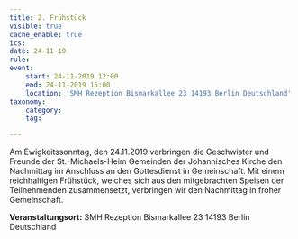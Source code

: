 ```yaml
---
title: 2. Frühstück
visible: true
cache_enable: true
ics: 
date: 24-11-19
rule: 
event:
	start: 24-11-2019 12:00
	end: 24-11-2019 15:00
	location: 'SMH Rezeption Bismarkallee 23 14193 Berlin Deutschland'
taxonomy:
	category: 
	tag: 

---
```

Am Ewigkeitssonntag, den 24.11.2019 verbringen die Geschwister und Freunde der St.-Michaels-Heim Gemeinden der Johannisches Kirche den Nachmittag im Anschluss an den Gottesdienst in Gemeinschaft. Mit einem reichhaltigen Frühstück, welches sich aus den mitgebrachten Speisen der Teilnehmenden zusammensetzt, verbringen wir den Nachmittag in froher Gemeinschaft.


**Veranstaltungsort:** SMH Rezeption
Bismarkallee 23
14193 Berlin
Deutschland

